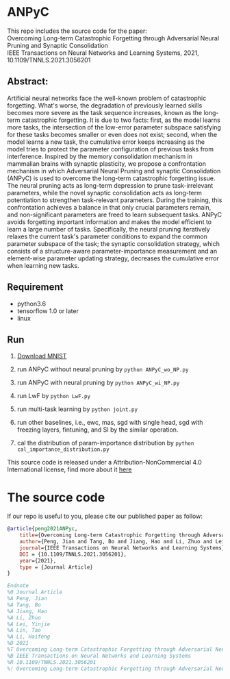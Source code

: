 # ANPyC
This repo includes the source code for the paper:  
Overcoming Long-term Catastrophic Forgetting through Adversarial Neural Pruning and Synaptic Consolidation  
IEEE Transactions on Neural Networks and Learning Systems, 2021, 10.1109/TNNLS.2021.3056201  

## Abstract:
Artificial neural networks face the well-known problem of catastrophic forgetting. What's worse, the degradation of previously learned skills becomes more severe as the task sequence increases, known as the long-term catastrophic forgetting. It is due to two facts: first, as the model learns more tasks, the intersection of the low-error parameter subspace satisfying for these tasks becomes smaller or even does not exist; second, when the model learns a new task, the cumulative error keeps increasing as the model tries to protect the parameter configuration of previous tasks from interference. Inspired by the memory consolidation mechanism in mammalian brains with synaptic plasticity, we propose a confrontation mechanism in which Adversarial Neural Pruning and synaptic Consolidation (ANPyC) is used to overcome the long-term catastrophic forgetting issue. The neural pruning acts as long-term depression to prune task-irrelevant parameters, while the novel synaptic consolidation acts as long-term potentiation to strengthen task-relevant parameters. During the training, this confrontation achieves a balance in that only crucial parameters remain, and non-significant parameters are freed to learn subsequent tasks. ANPyC avoids forgetting important information and makes the model efficient to learn a large number of tasks. Specifically, the neural pruning iteratively relaxes the current task's parameter conditions to expand the common parameter subspace of the task; the synaptic consolidation strategy, which consists of a structure-aware parameter-importance measurement and an element-wise parameter updating strategy, decreases the cumulative error when learning new tasks.


## Requirement

* python3.6  
* tensorflow 1.0 or later  
* linux  

## Run

1. [Download MNIST](http://yann.lecun.com/exdb/mnist/)

2. run ANPyC without neural pruning by `python ANPyC_wo_NP.py`

3. run ANPyC with neural pruning by `python ANPyC_wi_NP.py`

4. run LwF by `python LwF.py`

5. run multi-task learning by `python joint.py`

6. run other baselines, i.e., ewc, mas, sgd with single head, sgd with freezing layers, fintuning, and SI by the similar operation. 

7. cal the distribution of param-importance distribution by `python cal_importance_distribution.py`



This source code is released under a Attribution-NonCommercial 4.0 International license, find more about it [here](https://github.com/GeoX-Lab/ANPyC/blob/main/LICENSE)

# The source code
If our repo is useful to you, please cite our published paper as follow:

```Bibtex
@article{peng2021ANPyc,
    title={Overcoming Long-term Catastrophic Forgetting through Adversarial Neural Pruning and Synaptic Consolidation},
    author={Peng, Jian and Tang, Bo and Jiang, Hao and Li, Zhuo and Lei, Yinjie and Lin, Tao and Li, Haifeng},
    journal={IEEE Transactions on Neural Networks and Learning Systems},
    DOI = {10.1109/TNNLS.2021.3056201},
    year={2021},
    type = {Journal Article}
}

Endnote
%0 Journal Article
%A Peng, Jian
%A Tang, Bo
%A Jiang, Hao
%A Li, Zhuo
%A Lei, Yinjie
%A Lin, Tao
%A Li, Haifeng
%D 2021
%T Overcoming Long-term Catastrophic Forgetting through Adversarial Neural Pruning and Synaptic Consolidation
%B IEEE Transactions on Neural Networks and Learning Systems
%R 10.1109/TNNLS.2021.3056201
%! Overcoming Long-term Catastrophic Forgetting through Adversarial Neural Pruning and Synaptic Consolidation
